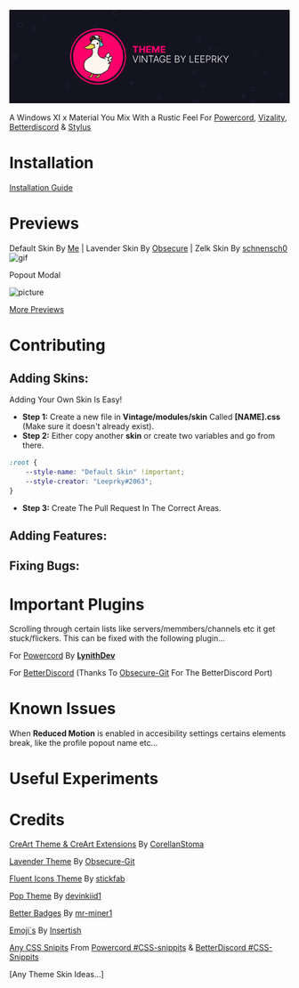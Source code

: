 ![picture](./assets/vizality-theme-banner.png)

 A Windows XI x Material You Mix With a Rustic Feel For [Powercord](https://powercord.dev), [Vizality](https://vizality.com/), [Betterdiscord](https://betterdiscord.app/) & [Stylus](https://chrome.google.com/webstore/detail/stylus/clngdbkpkpeebahjckkjfobafhncgmne?hl=en-GB)

# Installation
[Installation Guide](https://github.com/leeprky/vintage/blob/main/installation.md)

# Previews

Default Skin By [Me]() | Lavender Skin By [Obsecure](https://github.com/Lavender-Discord/Lavender) | Zelk Skin By [schnensch0](https://github.com/schnensch0/zelk)
![gif](https://user-images.githubusercontent.com/71296232/167234293-e2d5e226-12ba-429b-b8a7-c333bab551cc.gif)

Popout Modal

![picture](https://cdn.discordapp.com/attachments/825845655170973728/972320003049283654/unknown.png)

[More Previews](https://github.com/leeprky/vintage/blob/main/previews.md)

# Contributing

## Adding Skins:
Adding Your Own Skin Is Easy!

- **Step 1:** Create a new file in **Vintage/modules/skin** Called **[NAME].css** (Make sure it doesn't already exist).
- **Step 2:** Either copy another **skin** or create two variables and go from there.
```css
:root {
    --style-name: "Default Skin" !important;
    --style-creator: "Leeprky#2063";
}
```
- **Step 3:** Create The Pull Request In The Correct Areas.

## Adding Features:
## Fixing Bugs:

# Important Plugins
Scrolling through certain lists like servers/memmbers/channels etc it get stuck/flickers. This can be fixed with the following plugin...

For [Powercord](https://github.com/LynithDev/SmoothScrollPowerCord) By **[LynithDev](https://github.com/LynithDev)**

For [BetterDiscord](https://github.com/Lavender-Discord/Lavender/releases/latest/download/smoothscrollBD.plugin.js)
(Thanks To [Obsecure-Git](https://github.com/Obscure-Git) For The BetterDiscord Port)

# Known Issues
When  **Reduced Motion** is enabled in accesibility settings certains elements break, like the profile popout name etc...

# Useful Experiments

# Credits
[CreArt Theme & CreArt Extensions](https://github.com/CreArts-Community) By [CorellanStoma](https://github.com/CorellanStoma)

[Lavender Theme](https://github.com/Lavender-Discord/Lavender) By [Obsecure-Git](https://github.com/Obscure-Git)

[Fluent Icons Theme](https://github.com/stickfab/pc-fluenticons) By [stickfab](https://github.com/stickfab)

[Pop Theme](https://github.com/devinkid1/Pop) By [devinkiid1](https://github.com/devinkid1)

[Better Badges](https://github.com/mr-miner1/Better-Badges) By [mr-miner1](https://github.com/mr-miner1)

[Emoji`s](https://mutant.revolt.chat/) By [Insertish](https://github.com/insertish)

[Any CSS Snipits]() From [Powercord #CSS-snippits](https://canary.discord.com/channels/538759280057122817/755005803303403570) & [BetterDiscord #CSS-Snippits](https://canary.discord.com/channels/86004744966914048/836694789898109009)

[Any Theme Skin Ideas...]
